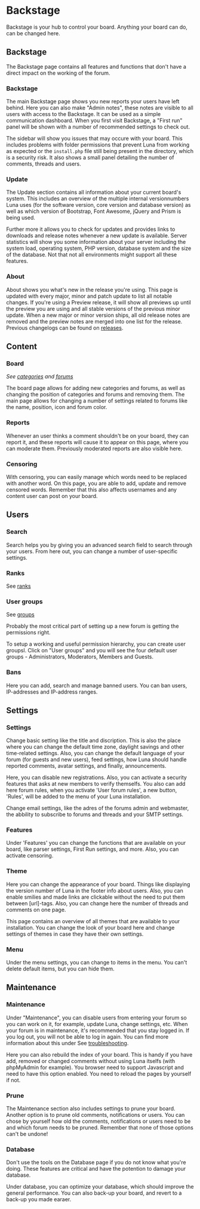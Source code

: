 # Backstage
Backstage is your hub to control your board. Anything your board can do, can be changed here.

## Backstage
The Backstage page contains all features and functions that don't have a direct impact on the working of the forum.

### Backstage
The main Backstage page shows you new reports your users have left behind. Here you can also make "Admin notes", these notes are visible to all users with access to the Backstage. It can be used as a simple communication dashboard. When you first visit Backstage, a "First run" panel will be shown with a number of recommended settings to check out.

The sidebar will show you issues that may occure with your board. This includes problems with folder permissions that prevent Luna from working as expected or the `install.php` file still being present in the directory, which is a security risk. It also shows a small panel detailing the number of comments, threads and users.

### Update
The Update section contains all information about your current board's system. This includes an overview of the multiple internal versionnumbers Luna uses (for the software version, core version and database version) as well as which version of Bootstrap, Font Awesome, jQuery and Prism is being used.

Further more it allows you to check for updates and provides links to downloads and release notes whenever a new update is available. Server statistics will show you some information about your server including the system load, operating system, PHP version, database system and the size of the database. Not that not all environments might support all these features.

### About
About shows you what's new in the release you're using. This page is updated with every major, minor and patch update to list all notable changes. If you're using a Preview release, it will show all previews up until the preview you are using and all stable versions of the previous minor update. When a new major or minor version ships, all old release notes are removed and the preview notes are merged into one list for the release. Previous changelogs can be found on [releases](../releases).

## Content
### Board
_See [categories](categories) and [forums](forums)_

The board page allows for adding new categories and forums, as well as changing the position of categories and forums and removing them. The main page allows for changing a number of settings related to forums like the name, position, icon and forum color.

### Reports
Whenever an user thinks a comment shouldn't be on your board, they can report it, and these reports will cause it to appear on this page, where you can moderate them. Previously moderated reports are also visible here.

### Censoring
With censoring, you can easily manage which words need to be replaced with another word. On this page, you are able to add, update and remove censored words. Remember that this also affects usernames and any content user can post on your board.

## Users
### Search
Search helps you by giving you an advanced search field to search through your users. From here out, you can change a number of user-specific settings.

### Ranks
See [ranks](ranks)

### User groups
See [groups](ranks)

Probably the most critical part of setting up a new forum is getting the permissions right.

To setup a working and useful permission hierarchy, you can create user groupsl. Click on "User groups" and you will see the four default user groups - Administrators, Moderators, Members and Guests.

### Bans
Here you can add, search and manage banned users. You can ban users, IP-addresses and IP-address ranges.

## Settings
### Settings
Change basic setting like the title and discription. This is also the place where you can change the default time zone, daylight savings and other time-related settings. Also, you can change the default language of your forum (for guests and new users), feed settings, how Luna should handle reported comments, avatar settings, and finally, announcements.

Here, you can disable new registrations. Also, you can activate a security features that asks at new members to verify themselfs. You also can add here forum rules, when you activate 'User forum rules', a new button, 'Rules', will be added to the menu of your Luna installation.

Change email settings, like the adres of the forums admin and webmaster, the abbility to subscribe to forums and threads and your SMTP settings.

### Features
Under 'Features' you can change the functions that are available on your board, like parser settings, First Run settings, and more. Also, you can activate censoring.

### Theme
Here you can change the appearance of your board. Things like displaying the version number of Luna in the footer info about users. Also, you can enable smilies and made links are clickable without the need to put them between [url]-tags. Also, you can change here the number of threads and comments on one page.

This page contains an overview of all themes that are available to your installation. You can change the look of your board here and change settings of themes in case they have their own settings.

### Menu
Under the menu settings, you can change to items in the menu. You can't delete default items, but you can hide them.

## Maintenance
### Maintenance
Under "Maintenance", you can disable users from entering your forum so you can work on it, for example, update Luna, change settings, etc. When your forum is in maintenance, it's recommended that you stay logged in. If you log out, you will not be able to log in again. You can find more information about this under 
See [troubleshooting](troubleshooting).

Here you can also rebuild the index of your board. This is handy if you have add, removed or changed comments without using Luna itselfs (with phpMyAdmin for example). You browser need to support Javascript and need to have this option enabled. You need to reload the pages by yourself if not.

### Prune
The Maintenance section also includes settings to prune your board. Another option is to prune old comments, notifications or users. You can chose by yourself how old the comments, notifications or users need to be and which forum needs to be pruned. Remember that none of those options can't be undone!

### Database
<p class="alert alert-danger">Don't use the tools on the Database page if you do not know what you're doing. These features are critical and have the potention to damage your database.</p>

Under database, you can optimize your database, which should improve the general performance. You can also back-up your board, and revert to a back-up you made earaer.